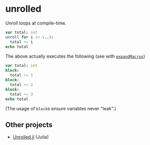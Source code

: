 # unrolled

Unroll loops at compile-time.

```nim
var total: int
unroll for i in 1..3:
  total += i
echo total
```

The above actually executes the following (see with [`expandMacros`](https://nim-lang.org/docs/macros.html#expandMacros.m%2Ctyped))

```nim
var total: int
block:
  total += 1
block:
  total += 2
block:
  total += 3
echo total
```

(The usage of `block`s ensure variables never "leak".)

## Other projects

- [Unrolled.jl](https://github.com/cstjean/Unrolled.jl) (Julia)
